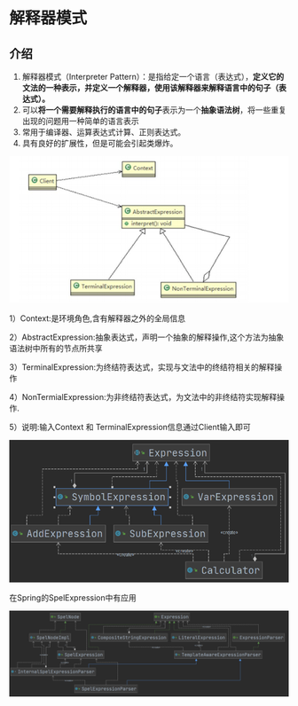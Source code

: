 # 解释器模式

## 介绍

1. 解释器模式（Interpreter Pattern）：是指给定一个语言（表达式），**定义它的文法的一种表示，并定义一个解释器，使用该解释器来解释语言中的句子（表达式）。**
2. 可以**将一个需要解释执行的语言中的句子**表示为一个**抽象语法树**，将一些重复出现的问题用一种简单的语言表示
3. 常用于编译器、运算表达式计算、正则表达式。
4. 具有良好的扩展性，但是可能会引起类爆炸。





![image-20201124195556120](imgs/解释器模式/image-20201124195556120.png)

1）Context:是环境角色,含有解释器之外的全局信息

2）AbstractExpression:抽象表达式，声明一个抽象的解释操作,这个方法为抽象语法树中所有的节点所共享

3）TerminalExpression:为终结符表达式，实现与文法中的终结符相关的解释操作

4）NonTermialExpression:为非终结符表达式，为文法中的非终结符实现解释操作.

5）说明:输入Context 和 TerminalExpression信息通过Client输入即可

![image-20201124195517785](imgs/解释器模式/image-20201124195517785.png)





在Spring的SpelExpression中有应用

![image-20201124201140275](imgs/解释器模式/image-20201124201140275.png)